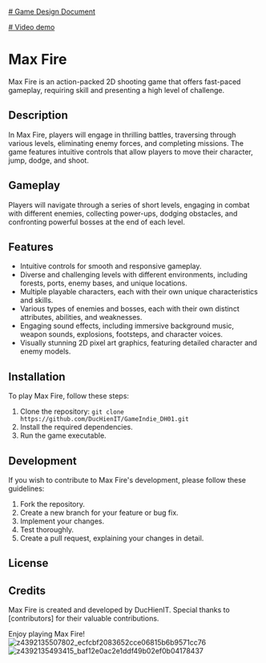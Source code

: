 [# Game Design Document
](https://docs.google.com/document/d/1RrMy8KLYFrqBFXrwY0cCQjQDps6gpysbGNaFhvRWk08/edit#heading=h.aes937z3kjs8)

[# Video demo
](https://youtu.be/HAb7hxvjKN0)

# Max Fire

Max Fire is an action-packed 2D shooting game that offers fast-paced gameplay, requiring skill and presenting a high level of challenge.

## Description

In Max Fire, players will engage in thrilling battles, traversing through various levels, eliminating enemy forces, and completing missions. The game features intuitive controls that allow players to move their character, jump, dodge, and shoot.

## Gameplay

Players will navigate through a series of short levels, engaging in combat with different enemies, collecting power-ups, dodging obstacles, and confronting powerful bosses at the end of each level.

## Features

- Intuitive controls for smooth and responsive gameplay.
- Diverse and challenging levels with different environments, including forests, ports, enemy bases, and unique locations.
- Multiple playable characters, each with their own unique characteristics and skills.
- Various types of enemies and bosses, each with their own distinct attributes, abilities, and weaknesses.
- Engaging sound effects, including immersive background music, weapon sounds, explosions, footsteps, and character voices.
- Visually stunning 2D pixel art graphics, featuring detailed character and enemy models.

## Installation

To play Max Fire, follow these steps:

1. Clone the repository: `git clone https://github.com/DucHienIT/GameIndie_DH01.git`
2. Install the required dependencies.
3. Run the game executable.

## Development

If you wish to contribute to Max Fire's development, please follow these guidelines:

1. Fork the repository.
2. Create a new branch for your feature or bug fix.
3. Implement your changes.
4. Test thoroughly.
5. Create a pull request, explaining your changes in detail.

## License



## Credits

Max Fire is created and developed by DucHienIT. Special thanks to [contributors] for their valuable contributions.

Enjoy playing Max Fire!
![z4392135507802_ecfcbf2083652cce06815b6b9571cc76](https://github.com/DucHienIT/GameIndie_DH01/assets/88640081/9463af3a-0c7f-4744-8d8c-adcb00cdccdf)
![z4392135493415_baf12e0ac2e1ddf49b02ef0b04178437](https://github.com/DucHienIT/GameIndie_DH01/assets/88640081/18dc188f-071f-4651-859c-e53a26a5dcb8)
